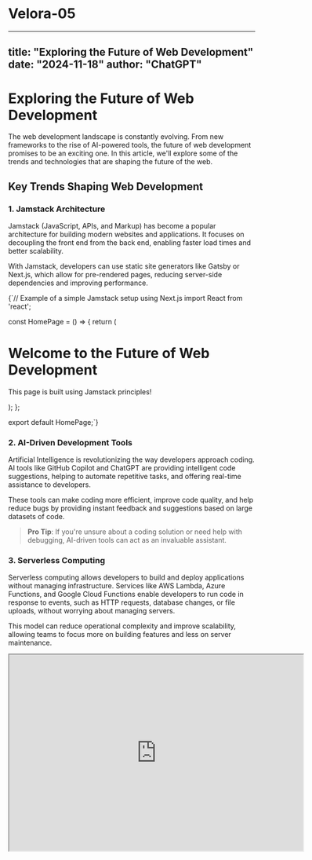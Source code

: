 # Velora-05

---
title: "Exploring the Future of Web Development"
date: "2024-11-18"
author: "ChatGPT"
---

# Exploring the Future of Web Development

The web development landscape is constantly evolving. From new frameworks to the rise of AI-powered tools, the future of web development promises to be an exciting one. In this article, we'll explore some of the trends and technologies that are shaping the future of the web.

## Key Trends Shaping Web Development

### 1. **Jamstack Architecture**

Jamstack (JavaScript, APIs, and Markup) has become a popular architecture for building modern websites and applications. It focuses on decoupling the front end from the back end, enabling faster load times and better scalability.

With Jamstack, developers can use static site generators like Gatsby or Next.js, which allow for pre-rendered pages, reducing server-side dependencies and improving performance.

<CodeBlock>
{`// Example of a simple Jamstack setup using Next.js
import React from 'react';

const HomePage = () => {
  return (
    <div>
      <h1>Welcome to the Future of Web Development</h1>
      <p>This page is built using Jamstack principles!</p>
    </div>
  );
};

export default HomePage;`}
</CodeBlock>

### 2. **AI-Driven Development Tools**

Artificial Intelligence is revolutionizing the way developers approach coding. AI tools like GitHub Copilot and ChatGPT are providing intelligent code suggestions, helping to automate repetitive tasks, and offering real-time assistance to developers.

These tools can make coding more efficient, improve code quality, and help reduce bugs by providing instant feedback and suggestions based on large datasets of code.

> **Pro Tip**: If you're unsure about a coding solution or need help with debugging, AI-driven tools can act as an invaluable assistant.

### 3. **Serverless Computing**

Serverless computing allows developers to build and deploy applications without managing infrastructure. Services like AWS Lambda, Azure Functions, and Google Cloud Functions enable developers to run code in response to events, such as HTTP requests, database changes, or file uploads, without worrying about managing servers.

This model can reduce operational complexity and improve scalability, allowing teams to focus more on building features and less on server maintenance.

<iframe src="https://www.youtube.com/embed/dQw4w9WgXcQ" width="600" height="400" title="Serverless Computing Explained" />

## Tools for the Future

As web development continues to evolve, it's crucial to stay on top of the latest tools and technologies. Here are some that are worth checking out:

- **Tailwind CSS**: A utility-first CSS framework that makes it easy to style websites quickly and consistently.
- **Next.js**: A React framework for building static and server-side rendered web applications.
- **GraphQL**: A query language for APIs that allows you to fetch only the data you need, improving performance and flexibility.
- **Vite**: A fast build tool and development server that improves the development experience with features like hot module replacement (HMR) and lightning-fast builds.

## Looking Ahead

The future of web development is bright and full of possibilities. With advancements in AI, improved frameworks, and faster tools, developers have the potential to create more innovative and user-friendly web applications. Whether you're building a personal blog or a complex enterprise app, the possibilities are endless.

As we continue to embrace new technologies and methodologies, one thing is clear: the future of the web is going to be faster, smarter, and more user-centric than ever before.

---

Want to learn more about web development? Check out these resources:

- [MDN Web Docs](https://developer.mozilla.org/)
- [Smashing Magazine](https://www.smashingmagazine.com/)
- [Web.dev](https://web.dev/)
